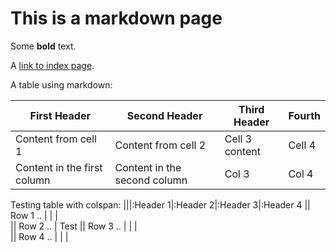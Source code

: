 # This is a markdown page

Some **bold** text.

A [link to index page](index.html).

A table using markdown:

First Header | Second Header | Third Header | Fourth
------------ | ------------- |---| ---
Content from cell 1 | Content from cell 2 | Cell 3 content | Cell 4
Content in the first column | Content in the second column | Col 3 | Col 4


Testing table with colspan:
|||:Header 1|:Header 2|:Header 3|:Header 4
|| Row 1 .. |  |  |  
|| Row 2 .. |  Test
|| Row 3 .. |  |  |  
|| Row 4 .. |  |  |
